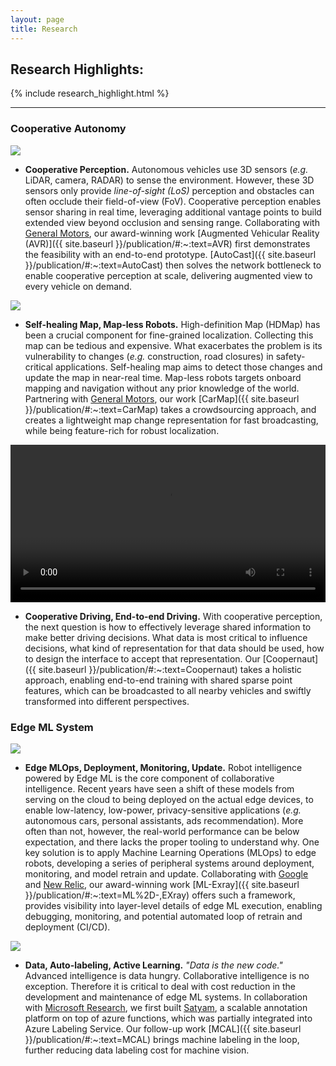 ```yaml
---
layout: page 
title: Research
---
```



<h2>Research Highlights:</h2>

{% include research_highlight.html %}
<hr>

### Cooperative Autonomy
<div class="researchimg">
<img class="center" src="{{ site.baseurl }}/assets/imgs/avr.png">
</div>

* **Cooperative Perception.** Autonomous vehicles use 3D sensors (*e.g.* LiDAR, camera, RADAR) to sense the environment.
However, these 3D sensors only provide *line-of-sight (LoS)* perception and obstacles can often occlude their field-of-view (FoV).
Cooperative perception enables sensor sharing in real time, leveraging additional vantage points to build extended view beyond occlusion and sensing range.
Collaborating with [General Motors](https://patents.google.com/patent/US10109198B2/en), our award-winning work [Augmented Vehicular Reality (AVR)]({{ site.baseurl }}/publication/#:~:text=AVR)
first demonstrates the feasibility with an end-to-end prototype. 
[AutoCast]({{ site.baseurl }}/publication/#:~:text=AutoCast) 
then solves the network bottleneck to enable cooperative perception at scale, delivering augmented view to every vehicle on demand.   

<div class="clearfix"></div>

<div class="researchimg">
<img class="center" src="{{ site.baseurl }}/assets/imgs/carmap.png">
</div>

* **Self-healing Map, Map-less Robots.**
High-definition Map (HDMap) has been a crucial component for fine-grained localization. Collecting this map can be tedious and expensive. 
What exacerbates the problem is its vulnerability to changes (*e.g.* construction, road closures) in safety-critical applications.
Self-healing map aims to detect those changes and update the map in near-real time. 
Map-less robots targets onboard mapping and navigation without any prior knowledge of the world. 
Partnering with [General Motors](https://patents.google.com/patent/US11313696B2/en), our work [CarMap]({{ site.baseurl }}/publication/#:~:text=CarMap) takes a crowdsourcing approach, 
and creates a lightweight map change representation for fast broadcasting, while being feature-rich for robust localization. 

<div class="clearfix"></div>

<div class="researchimg">
<video width="100%" loop>
<source src="{{ site.baseurl }}/assets/videos/CoopernautDemo.mp4" type="video/mp4">
</video>
</div>

* **Cooperative Driving, End-to-end Driving.** With cooperative perception, the next question is how to effectively leverage shared information to make better driving decisions.
What data is most critical to influence decisions, what kind of representation for that data should be used, how to design the interface to accept that representation. 
Our [Coopernaut]({{ site.baseurl }}/publication/#:~:text=Coopernaut) takes a holistic approach, enabling end-to-end training with shared sparse point features, 
which can be broadcasted to all nearby vehicles and swiftly transformed into different perspectives. 

<div class="clearfix"></div>

### Edge ML System

<div class="researchimg">
<img class="center" src="{{ site.baseurl }}/assets/imgs/mlexray.png">
</div>

* **Edge MLOps, Deployment, Monitoring, Update.** 
Robot intelligence powered by Edge ML is the core component of collaborative intelligence. 
Recent years have seen a shift of these models from serving on the cloud to being deployed on the actual edge devices, 
to enable low-latency, low-power, privacy-sensitive applications (*e.g.* autonomous cars, personal assistants, ads recommendation).
More often than not, however, the real-world performance can be below expectation, and there lacks the proper tooling to understand why.
One key solution is to apply Machine Learning Operations (MLOps) to edge robots, developing a series of peripheral systems around deployment, monitoring, and model retrain and update.
Collaborating with [Google](https://www.google.com/) and [New Relic](https://kubernetesonedgedayeu22.sched.com/event/zsA2/mlexray-observability-for-machine-learning-on-the-edge-michelle-nguyen-stanford), our award-winning work [ML-Exray]({{ site.baseurl }}/publication/#:~:text=ML%2D-,EXray) offers such a framework, provides visibility into layer-level details of edge ML execution, 
enabling debugging, monitoring, and potential automated loop of retrain and deployment (CI/CD).

<div class="clearfix"></div>


<div class="researchimg">
<img class="center" src="{{ site.baseurl }}/assets/imgs/mcal.jpg">
</div>

* **Data, Auto-labeling, Active Learning.**
*"Data is the new code."* Advanced intelligence is data hungry. Collaborative intelligence is no exception. 
Therefore it is critical to deal with cost reduction in the development and maintenance of edge ML systems.
In collaboration with [Microsoft Research](https://www.microsoft.com/en-us/research/), we first built [Satyam](https://researchsatyam.wordpress.com/), 
a scalable annotation platform on top of azure functions, which was 
partially integrated into Azure Labeling Service. Our follow-up work [MCAL]({{ site.baseurl }}/publication/#:~:text=MCAL) brings machine labeling in the loop,
further reducing data labeling cost for machine vision. 

<div class="clearfix"></div>
